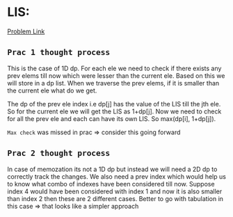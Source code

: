 # LIS:

[Problem Link](https://leetcode.com/problems/longest-increasing-subsequence/description/)

`Prac 1 thought process`
------------------------------

This is the case of 1D dp. For each ele we need to check if there exists any prev elems till now which were lesser than the current ele. Based on this we will store in a dp list.
When we traverse the prev elems, if it is smaller than the current ele what do we get.

The dp of the prev ele index i.e dp[j] has the value of the LIS till the jth ele. So for the current ele we will get the LIS as 1+dp[j]. Now we need to check for all the prev ele and each can have its own LIS. So max(dp[i], 1+dp[j]).

`Max check` was missed in prac => consider this going forward

`Prac 2 thought process`
------------------------------
In case of memozation its not a 1D dp but instead we will need a 2D dp to correctly track the changes. We also need a prev index which would help us to know what combo of indexes have been considered till now. Suppose index 4 would have been considered with index 1 and now it is also smaller than index 2 then these are 2 different cases.
Better to go with tabulation in this case => that looks like a simpler approach
